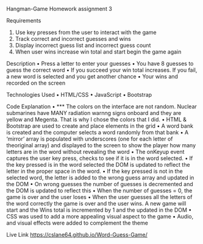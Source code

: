 Hangman-Game
Homework assignment 3 

Requirements
1.	Use key presses from the user to interact with the game
2.	Track correct and incorrect guesses and wins
3.	Display incorrect guess list and incorrect guess count
4.	When user wins increase win total and start begin the game again


Description
•	Press a letter to enter your guesses
•	You have 8 guesses to guess the correct word
•	If you succeed your win total increases. If you fail, a new word is selected and       you get another chance
•	Your wins and recorded on the screen


Technologies Used
•	HTML/CSS
•	JavaScript 
•	Bootstrap


Code Explanation
•   *** The colors on the interface are not random. Nuclear submarines have MANY radiation warnng signs onboard
    and they are yellow and Megenta. That is why I chose the colors that I did.
•	HTML & Bootstrap are used to create and place elements in the grid
•	A word bank is created and the computer selects a word randomly from that bank
•	A ‘mirror’ array is populated with underscores (one for each letter of theoriginal array) and            displayed to the screen to show the player how many letters        are in the word without revealing the word
•	The onKeyup event captures the user key press, checks to see if it is in the word selected. 
•	If the key pressed is in the word selected the DOM is updated to reflect the letter in the proper space in the word.
•	If the key pressed is not in the selected word, the letter is added to the wrong guess array and updated in the DOM
•	On wrong guesses the number of guesses is decremented and the DOM is updated to reflect this
•	When the number of guesses = 0, the game is over and the user loses
•	When the user guesses all the letters of the word correctly the game is over and the user wins. A new game will start and the Wins total is incremented by 1 and the updated in the DOM
•	CSS was used to add a more appealing visual aspect to the game
•	Audio, and visual effects were added to complement the theme

Live Link
https://cslane64.github.io/Word-Guess-Game/





